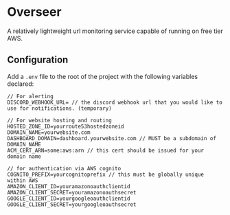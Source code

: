 # Overseer

A relatively lightweight url monitoring service capable of running on free tier AWS.

## Configuration
Add a `.env` file to the root of the project with the following variables declared:
```
// For alerting
DISCORD_WEBHOOK_URL= // the discord webhook url that you would like to use for notifications. (temporary)

// For website hosting and routing
HOSTED_ZONE_ID=yourroute53hostedzoneid
DOMAIN_NAME=yourwebsite.com
DASHBOARD_DOMAIN=dashboard.yourwebsite.com // MUST be a subdomain of DOMAIN_NAME
ACM_CERT_ARN=some:aws:arn // this cert should be issued for your domain name

// for authentication via AWS cognito
COGNITO_PREFIX=yourcognitoprefix // this must be globally unique within AWS
AMAZON_CLIENT_ID=youramazonoauthclientid
AMAZON_CLIENT_SECRET=youramazonoauthsecret
GOOGLE_CLIENT_ID=yourgoogleoauthclientid
GOOGLE_CLIENT_SECRET=yourgoogleoauthsecret

```